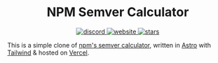 <h1 align=center>
 NPM Semver Calculator
</h1>

<p align=center>
  <a href="https://dsc.gg/otterlord">
    <img src="https://img.shields.io/discord/805766973605937173" alt="discord">
  </a>
  <a href="https://semver.otterlord.dev">
    <img src="https://img.shields.io/website?url=https%3A%2F%2Fsemver.otterlord.dev" alt="website">
  </a>
  <a href="https://github.com/TheOtterlord/semver/stargazers">
    <img src="https://img.shields.io/github/stars/TheOtterlord/semver?style=social" alt="stars">
  </a>
</p>

This is a simple clone of [npm's semver calculator](https://semver.npmjs.com/), written in [Astro](https://astro.build/) with [Tailwind](https://tailwindcss.com/) & hosted on [Vercel](https://vercel.com/).
